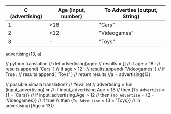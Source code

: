 |C (advertising)|Age (input, number)|To Advertise (output, String)|
|---|---|---|
|1|>18|"Cars"|
|2|>12|"Videogames"|
|3|-|"Toys"|

advertising(13, a)

// python translation
// def advertising(age):
//    results = []
//    if age > 18 :
//        results.append( 'Cars' )
//    if age > 12 :
//        results.append( 'Videogames' )
//    if True :
//        results.append( 'Toys' )
//    return results
//a = advertising(13)

// possible simala translation?
// #eval let
//   advertising = fun (input_advertising) => 
//      if   input_advertising.Age > 18
//      then {`To Advertise` = {1 = 'Cars}} 
//      if   input_advertising.Age > 12
//      then {`To Advertise` = {2 = 'Videogames}} 
//      if true
//      then {`To Advertise` = {3 = 'Toys}}
// in advertising({Age = 13})